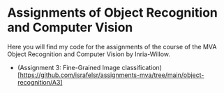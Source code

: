 # Assignments of Object Recognition and Computer Vision

Here you will find my code for the assignments of the course of the MVA Object Recognition and Computer Vision by Inria-Willow.

- (Assignment 3: Fine-Grained Image classification)[https://github.com/israfelsr/assignments-mva/tree/main/object-recognition/A3]
